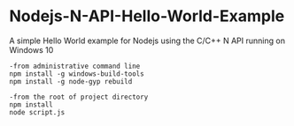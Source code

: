 # Nodejs-N-API-Hello-World-Example
A simple Hello World example for Nodejs using the C/C++ N API running on Windows 10

```gyp
-from administrative command line
npm install -g windows-build-tools
npm install -g node-gyp rebuild
```

```gyp
-from the root of project directory
npm install
node script.js
```